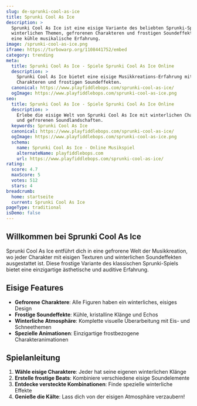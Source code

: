 ```yaml
---
slug: de-sprunki-cool-as-ice
title: Sprunki Cool As Ice
description: >
  Sprunki Cool As Ice ist eine eisige Variante des beliebten Sprunki-Spiels mit
  winterlichen Themen, gefrorenen Charakteren und frostigen Soundeffekten für
  eine kühle musikalische Erfahrung.
image: /sprunki-cool-as-ice.png
iframe: https://turbowarp.org/1108441752/embed
category: trending
meta:
  title: Sprunki Cool As Ice - Spiele Sprunki Cool As Ice Online
  description: >
    Sprunki Cool As Ice bietet eine eisige Musikkreations-Erfahrung mit winterlichen
    Charakteren und frostigen Soundeffekten.
  canonical: https://www.playfiddlebops.com/sprunki-cool-as-ice/
  ogImage: https://www.playfiddlebops.com/sprunki-cool-as-ice.png
seo:
  title: Sprunki Cool As Ice - Spiele Sprunki Cool As Ice Online
  description: >
    Erlebe die eisige Welt von Sprunki Cool As Ice mit winterlichen Charakteren
    und gefrorenen Soundlandschaften.
  keywords: Sprunki Cool As Ice
  canonical: https://www.playfiddlebops.com/sprunki-cool-as-ice/
  ogImage: https://www.playfiddlebops.com/sprunki-cool-as-ice.png
  schema:
    name: Sprunki Cool As Ice - Online Musikspiel
    alternateName: playfiddlebops.com
    url: https://www.playfiddlebops.com/sprunki-cool-as-ice/
rating:
  score: 4.7
  maxScore: 5
  votes: 512
  stars: 4
breadcrumb:
  home: startseite
  current: Sprunki Cool As Ice
pageType: traditional
isDemo: false
---
```


## Willkommen bei Sprunki Cool As Ice

Sprunki Cool As Ice entführt dich in eine gefrorene Welt der Musikkreation, wo jeder Charakter mit eisigen Texturen und winterlichen Soundeffekten ausgestattet ist. Diese frostige Variante des klassischen Sprunki-Spiels bietet eine einzigartige ästhetische und auditive Erfahrung.

## Eisige Features

- **Gefrorene Charaktere**: Alle Figuren haben ein winterliches, eisiges Design
- **Frostige Soundeffekte**: Kühle, kristalline Klänge und Echos
- **Winterliche Atmosphäre**: Komplette visuelle Überarbeitung mit Eis- und Schneethemen
- **Spezielle Animationen**: Einzigartige frostbezogene Charakteranimationen

## Spielanleitung

1. **Wähle eisige Charaktere**: Jeder hat seine eigenen winterlichen Klänge
2. **Erstelle frostige Beats**: Kombiniere verschiedene eisige Soundelemente
3. **Entdecke versteckte Kombinationen**: Finde spezielle winterliche Effekte
4. **Genieße die Kälte**: Lass dich von der eisigen Atmosphäre verzaubern!
